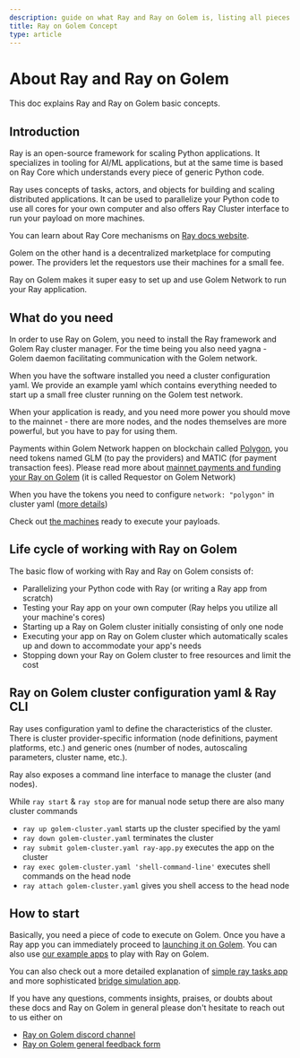 ```yaml
---
description: guide on what Ray and Ray on Golem is, listing all pieces needed to use them 
title: Ray on Golem Concept
type: article
---
```


# About Ray and Ray on Golem
This doc explains Ray and Ray on Golem basic concepts.

## Introduction

Ray is an open-source framework for scaling Python applications. 
It specializes in tooling for AI/ML applications, but at the same time is based on Ray Core which understands every piece of generic Python code.

Ray uses concepts of tasks, actors, and objects for building and scaling distributed applications.
It can be used to parallelize your Python code to use all cores for your own computer and also offers Ray Cluster interface to run your payload on more machines.

You can learn about Ray Core mechanisms on [Ray docs website](https://docs.ray.io/en/latest/ray-core/walkthrough.html).

Golem on the other hand is a decentralized marketplace for computing power. The providers let the requestors use their machines for a small fee.

Ray on Golem makes it super easy to set up and use Golem Network to run your Ray application.

## What do you need

In order to use Ray on Golem, you need to install the Ray framework and Golem Ray cluster manager.
For the time being you also need yagna - Golem daemon facilitating communication with the Golem network.

When you have the software installed you need a cluster configuration yaml. We provide an example yaml which contains everything needed to start up a small free cluster running on the Golem test network.

When your application is ready, and you need more power you should move to the mainnet - there are more nodes, and the nodes themselves are more powerful, but you have to pay for using them.

Payments within Golem Network happen on blockchain called [Polygon](https://polygon.technology), you need tokens named GLM (to pay the providers) and MATIC (for payment transaction fees).
Please read more about [mainnet payments and funding your Ray on Golem](/docs/creators/javascript/guides/switching-to-mainnet) (it is called Requestor on Golem Network)

When you have the tokens you need to configure `network: "polygon"` in cluster yaml ([more details](/docs/creators/ray/cluster-yaml-reference#network))

Check out [the machines](https://stats.golem.network/network/providers/online) ready to execute your payloads.

## Life cycle of working with Ray on Golem

The basic flow of working with Ray and Ray on Golem consists of:

- Parallelizing your Python code with Ray (or writing a Ray app from scratch)
- Testing your Ray app on your own computer (Ray helps you utilize all your machine's cores)
- Starting up a Ray on Golem cluster initially consisting of only one node
- Executing your app on Ray on Golem cluster which automatically scales up and down to accommodate your app's needs
- Stopping down your Ray on Golem cluster to free resources and limit the cost

## Ray on Golem cluster configuration yaml & Ray CLI

Ray uses configuration yaml to define the characteristics of the cluster.
There is cluster provider-specific information (node definitions, payment platforms, etc.) and generic ones (number of nodes, autoscaling parameters, cluster name, etc.).

Ray also exposes a command line interface to manage the cluster (and nodes).

While `ray start` & `ray stop` are for manual node setup there are also many cluster commands
- `ray up golem-cluster.yaml` starts up the cluster specified by the yaml
- `ray down golem-cluster.yaml` terminates the cluster
- `ray submit golem-cluster.yaml ray-app.py` executes the app on the cluster
- `ray exec golem-cluster.yaml 'shell-command-line'` executes shell commands on the head node
- `ray attach golem-cluster.yaml` gives you shell access to the head node

## How to start

Basically, you need a piece of code to execute on Golem. Once you have a Ray app you can immediately proceed to [launching it on Golem](/docs/creators/ray/setup-tutorial).
You can also use [our example apps](https://github.com/golemfactory/golem-ray/tree/main/examples) to play with Ray on Golem. 

You can also check out a more detailed explanation of [simple ray tasks app](/docs/creators/ray/basic-ray-tasks-usage-tutorial) and more sophisticated [bridge simulation app](/docs/creators/ray/practical-bridge-simulation-tutorial).

If you have any questions, comments insights, praises, or doubts about these docs and Ray on Golem in general please don't hesitate to reach out to us either on
- [Ray on Golem discord channel](https://discord.com/channels/684703559954333727/1136986696907505775)
- [Ray on Golem general feedback form](TODO)


